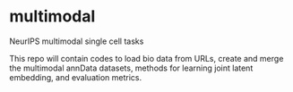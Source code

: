 # multimodal
NeurIPS multimodal single cell tasks

This repo will contain codes to load bio data from URLs, create and merge the multimodal annData datasets, methods for learning joint latent embedding, and evaluation metrics.
